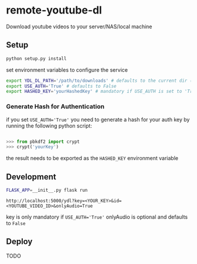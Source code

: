# remote-youtube-dl
Download youtube videos to your server/NAS/local machine

## Setup

```bash
python setup.py install
```

set environment variables to configure the service

```bash
export YDL_DL_PATH='/path/to/downloads' # defaults to the current dir (ommit the trailing '/' !)
export USE_AUTH='True' # defaults to False
export HASHED_KEY='yourHashedKey' # mandatory if USE_AUTH is set to 'True'
```

### Generate Hash for Authentication

if you set `USE_AUTH='True'` you need to generate a hash for your auth key by running the following python script:

```python

>>> from pbkdf2 import crypt
>>> crypt('yourKey')

```

the result needs to be exported as the `HASHED_KEY` environment variable

## Development

```bash
FLASK_APP=__init__.py flask run
```

`http://localhost:5000/ydl?key=<YOUR_KEY>&id=<YOUTUBE_VIDEO_ID>&onlyAudio=True`

key is only mandatory if `USE_AUTH='True'` 
onlyAudio is optional and defaults to `False`

## Deploy

TODO
